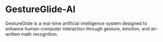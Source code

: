 # GestureGlide-AI
GestureGlide is a real-time artificial intelligence system designed to enhance human-computer interaction through gesture, emotion, and air-written math recognition. 

